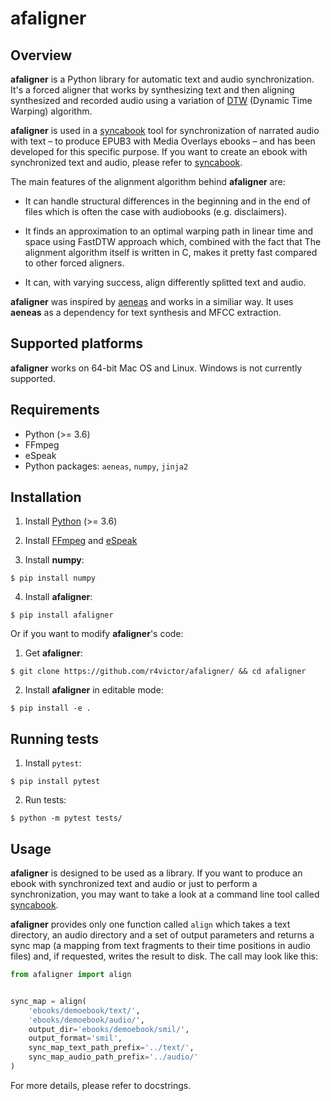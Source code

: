 # afaligner

## Overview

<b>afaligner</b> is a Python library for automatic text and audio synchronization. It's a forced aligner that works by synthesizing text and then aligning synthesized and recorded audio using a variation of [DTW](https://en.wikipedia.org/wiki/Dynamic_time_warping) (Dynamic Time Warping) algorithm.

<b>afaligner</b> is used in a [syncabook](https://github.com/r4victor/syncabook) tool for synchronization of narrated audio with text – to produce EPUB3 with Media Overlays ebooks – and has been developed for this specific purpose. If you want to create an ebook with synchronized text and audio, please refer to [syncabook](https://github.com/r4victor/syncabook).

The main features of the alignment algorithm behind <b>afaligner</b> are:

* It can handle structural differences in the beginning and in the end of files which is often the case with audiobooks (e.g. disclaimers).

* It finds an approximation to an optimal warping path in linear time and space using FastDTW approach which, combined with the fact that The alignment algorithm itself is written in C, makes it pretty fast compared to other forced aligners.

* It can, with varying success, align differently splitted text and audio. 

<b>afaligner</b> was inspired by [aeneas](https://github.com/readbeyond/aeneas) and works in a similiar way. It uses <b>aeneas</b> as a dependency for text synthesis and MFCC extraction.

## Supported platforms

<b>afaligner</b> works on 64-bit Mac OS and Linux. Windows is not currently supported.

## Requirements

* Python (>= 3.6)
* FFmpeg
* eSpeak
* Python packages: `aeneas`, `numpy`, `jinja2`

## Installation

1. Install [Python](https://www.python.org/) (>= 3.6)

2. Install [FFmpeg](https://www.ffmpeg.org/) and [eSpeak](http://espeak.sourceforge.net/)

3. Install <b>numpy</b>:
```
$ pip install numpy
```

4. Install <b>afaligner</b>:
```
$ pip install afaligner
```

Or if you want to modify <b>afaligner</b>'s code:
1. Get <b>afaligner</b>:
```
$ git clone https://github.com/r4victor/afaligner/ && cd afaligner
```

2. Install <b>afaligner</b> in editable mode:
```
$ pip install -e .
```

## Running tests

1. Install `pytest`:

```
$ pip install pytest
```

2. Run tests:

```
$ python -m pytest tests/
```

## Usage

<b>afaligner</b> is designed to be used as a library. If you want to produce an ebook with synchronized text and audio or just to perform a synchronization, you may want to take a look at a command line tool called [syncabook](https://github.com/r4victor/syncabook).

<b>afaligner</b> provides only one function called `align` which takes a text directory, an audio directory and a set of output parameters and returns a sync map (a mapping from text fragments to their time positions in audio files) and, if requested, writes the result to disk. The call may look like this:

```python
from afaligner import align


sync_map = align(
    'ebooks/demoebook/text/',
    'ebooks/demoebook/audio/',
    output_dir='ebooks/demoebook/smil/',
    output_format='smil',
    sync_map_text_path_prefix='../text/',
    sync_map_audio_path_prefix='../audio/'
)
```

For more details, please refer to docstrings.

